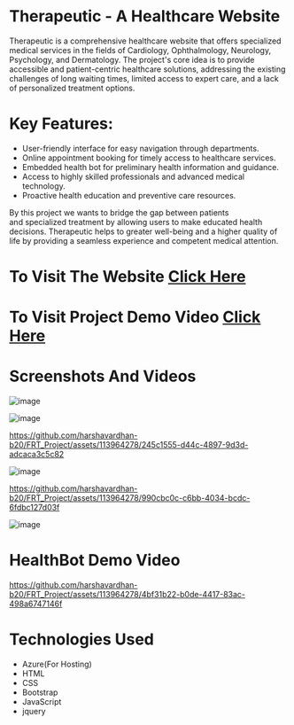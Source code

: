 # Therapeutic - A Healthcare Website

Therapeutic is a comprehensive healthcare website that offers specialized medical services in the fields of Cardiology, Ophthalmology, Neurology, Psychology, and Dermatology. The project's core idea is to provide accessible and patient-centric healthcare solutions, addressing the existing challenges of long waiting times, limited access to expert care, and a lack of personalized treatment options.

# Key Features:

* User-friendly interface for easy navigation through departments.
* Online appointment booking for timely access to healthcare services.
* Embedded health bot for preliminary health information and guidance.
* Access to highly skilled professionals and advanced medical technology.
* Proactive health education and preventive care resources.

 By this project we wants to bridge the gap between patients and specialized treatment by allowing users to make educated health decisions. Therapeutic helps to greater well-being and a higher quality of life by providing a seamless experience and competent medical attention.

# To Visit The Website  [Click Here](https://salmon-tree-0a6837c00.3.azurestaticapps.net)

# To Visit Project Demo Video [Click Here](https://youtu.be/eu1fgNNxg9o)

# Screenshots And Videos

![image](https://github.com/harshavardhan-b20/FRT_Project/assets/113964278/1d214462-1acf-45b1-af67-8fd30cbf2880)

![image](https://github.com/harshavardhan-b20/FRT_Project/assets/113964278/7d3f56ae-7f91-4314-a4aa-e712bc760679)

https://github.com/harshavardhan-b20/FRT_Project/assets/113964278/245c1555-d44c-4897-9d3d-adcaca3c5c82

![image](https://github.com/harshavardhan-b20/FRT_Project/assets/113964278/aa2013b8-c82c-41fc-96bf-bbe16dbb1e8b)

https://github.com/harshavardhan-b20/FRT_Project/assets/113964278/990cbc0c-c6bb-4034-bcdc-6fdbc127d03f

![image](https://github.com/harshavardhan-b20/FRT_Project/assets/113964278/8d2535c7-427d-444e-925d-8816a4ceceed)

# HealthBot Demo Video

https://github.com/harshavardhan-b20/FRT_Project/assets/113964278/4bf31b22-b0de-4417-83ac-498a6747146f

# Technologies Used
- Azure(For Hosting)
- HTML
- CSS
- Bootstrap
- JavaScript
- jquery






